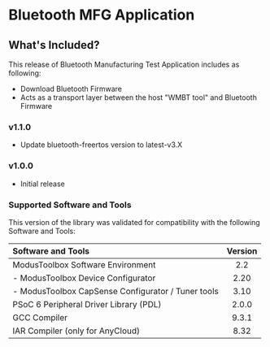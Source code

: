 # Bluetooth MFG Application

## What's Included?

This release of Bluetooth Manufacturing Test Application includes as following:

* Download Bluetooth Firmware
* Acts as a transport layer between the host "WMBT tool" and Bluetooth Firmware

### v1.1.0
* Update bluetooth-freertos version to latest-v3.X

### v1.0.0
* Initial release

### Supported Software and Tools
This version of the library was validated for compatibility with the following Software and Tools:

| Software and Tools                                      | Version |
| :---                                                    | :----:  |
| ModusToolbox Software Environment                       | 2.2     |
| - ModusToolbox Device Configurator                      | 2.20    |
| - ModusToolbox CapSense Configurator / Tuner tools      | 3.10    |
| PSoC 6 Peripheral Driver Library (PDL)                  | 2.0.0   |
| GCC Compiler                                            | 9.3.1   |
| IAR Compiler (only for AnyCloud)                        | 8.32    |
